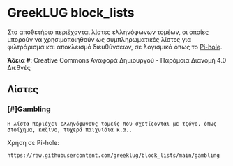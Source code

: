# GreekLUG block_lists

Στο αποθετήριο περιέχονται λίστες ελληνόφωνων τομέων, οι οποίες μπορούν να χρησιμοποιηθούν ως συμπληρωματικές λίστες για φιλτράρισμα και αποκλεισμό διευθύνσεων, σε λογισμικά όπως το [Pi-hole](https://pi-hole.net/).

**Άδεια #**: Creative Commons Αναφορά Δημιουργού - Παρόμοια Διανομή 4.0 Διεθνές 

## Λίστες

### [#]Gambling
```Η λίστα περιέχει ελληνόφωνους τομείς που σχετίζονται με τζόγο, όπως στοίχημα, καζίνο, τυχερά παιχνίδια κ.α..```

Χρήση σε Pi-hole:

    https://raw.githubusercontent.com/greeklug/block_lists/main/gambling
